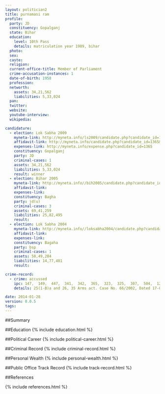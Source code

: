 ```yaml
---
layout: politician2
title: purnamasi ram
profile: 
  party: JD
  constituency: Gopalganj
  state: Bihar
  education: 
    level: 10th Pass
    details: matriculation year 1989, bihar
  photo: 
  sex: 
  caste: 
  religion: 
  current-office-title: Member of Parliament
  crime-accusation-instances: 1
  date-of-birth: 1958
  profession: 
  networth: 
    assets: 34,21,562
    liabilities: 5,33,024
  pan: 
  twitter: 
  website: 
  youtube-interview: 
  wikipedia: 

candidature: 
  - election: Lok Sabha 2009
    myneta-link: http://myneta.info/ls2009/candidate.php?candidate_id=1365
    affidavit-link: http://myneta.info/candidate.php?candidate_id=1365&scan=original
    expenses-link: http://myneta.info/expense.php?candidate_id=1365
    constituency: Gopalganj 
    party: JD
    criminal-cases: 1
    assets: 34,21,562
    liabilities: 5,33,024
    result: winner 
  - election: Bihar 2005
    myneta-link: http://myneta.info//bih2005/candidate.php?candidate_id=471
    affidavit-link: 
    expenses-link: 
    constituency: Bagha 
    party: jd(u)
    criminal-cases: 3
    assets: 69,41,259
    liabilities: 25,82,495
    result:  
  - election: Lok Sabha 2004
    myneta-link: http://myneta.info//loksabha2004/candidate.php?candidate_id=460
    affidavit-link: 
    expenses-link: 
    constituency: Bagaha 
    party: bsp
    criminal-cases: 1
    assets: 58,49,284
    liabilities: 14,77,481
    result:  

crime-record: 
  - crime: accussed
    ipc: 147,  149,  447,  341,  342,  365,  323,  325,  307,  504,  120B ,  363
    details: 25(1-B)a and 26, 35 Arms act. Case No. 66/2002, Dated 17-01-2007, 

date: 2014-01-28
version: 0.0.5
tags: 
---
```

##Summary


##Education
{% include education.html %}


##Political Career
{% include political-career.html %}


##Criminal Record
{% include criminal-record.html %}


##Personal Wealth
{% include personal-wealth.html %}


##Public Office Track Record
{% include track-record.html %}


##References


{% include references.html %}